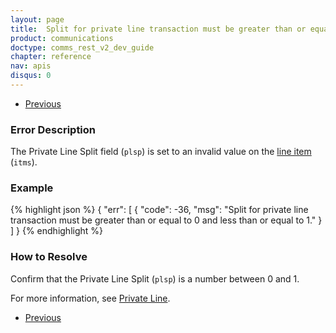 ```yaml
---
layout: page
title:  Split for private line transaction must be greater than or equal to 0 and less than or equal to 1 
product: communications
doctype: comms_rest_v2_dev_guide
chapter: reference
nav: apis
disqus: 0
---
```


<ul class="pager">
  <li class="previous"><a href="/communications/dev-guide_rest_v2/reference/calculate-tax-errors/"><i class="glyphicon glyphicon-chevron-left"></i>Previous</a></li>
</ul>

<h3>Error Description</h3>
The Private Line Split field (<code>plsp</code>) is set to an invalid value on the <a class="dev-guide-link" href="/communications/dev-guide_rest_v2/reference/line-item/">line item</a> (<code>itms</code>).

<h3>Example</h3>
{% highlight json %}
{
  "err": [
    {
      "code": -36,
      "msg": "Split for private line transaction must be greater than or equal to 0 and less than or equal to 1."
    }
  ]
}
{% endhighlight %}

<h3>How to Resolve</h3>
Confirm that the Private Line Split (<code>plsp</code>) is a number between 0 and 1.

For more information, see <a class="dev-guide-link" href="/communications/dev-guide_rest_v2/customizing-transactions/sample-transactions/private-line/">Private Line</a>.

<ul class="pager">
  <li class="previous"><a href="/communications/dev-guide_rest_v2/reference/calculate-tax-errors/"><i class="glyphicon glyphicon-chevron-left"></i>Previous</a></li>
</ul>